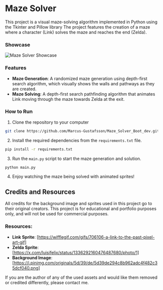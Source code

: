# Maze Solver

This project is a visual maze-solving algorithm implemented in Python using the Tkinter and Pillow library
The project features the creation of a maze where a character (Link) solves the maze and reaches the end (Zelda).

### Showcase
![Maze Solver Showcase](./images/showcase.gif)

### Features
- **Maze Generation**: A randomized maze generation using depth-first search algorithm, which visually shows the walls and pathways as they are created.
- **Maze Solving**: A depth-first search pathfinding algorithm that animates Link moving through the maze towards Zelda at the exit.

### How to Run
1. Clone the repository to your computer
```bash
git clone https://github.com/Marcus-Gustafsson/Maze_Solver_Boot_dev.git
```
2. Install the required dependencies from the `requirements.txt` file.
```bash
pip install -r requirements.txt
```
3. Run the `main.py` script to start the maze generation and solution.
```bash
python main.py
```
4. Enjoy watching the maze being solved with animated sprites!



## Credits and Resources

All credits for the background image and sprites used in this project go to their original creators. This project is for educational and portfolio purposes only, and will not be used for commercial purposes.

### Resources:
- **Link Sprite**: [https://wifflegif.com/gifs/706106-a-link-to-the-past-pixel-art-gif]
- **Zelda Sprite**: [https://x.com/luisifelix/status/1336292160476487680/photo/1]
- **Background Image**: [https://i.pinimg.com/originals/5d/39/de/5d39de294c8b962adc4f482c35dcf040.png]

If you are the author of any of the used assets and would like them removed or credited differently, please contact me.
